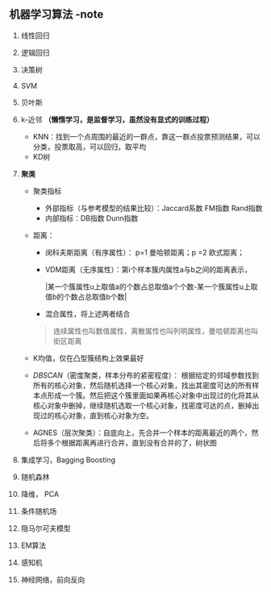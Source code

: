 ## 机器学习算法 -note

1. 线性回归

2. 逻辑回归

3. 决策树

4. SVM

5. 贝叶斯

6. k-近邻  **（懒惰学习，是监督学习，虽然没有显式的训练过程）**

   * KNN：找到一个点周围的最近的一群点，靠这一群点投票预测结果，可以分类，投票取高，可以回归，取平均
   * KD树

7. **聚类**

   * 聚类指标
     * 外部指标（与参考模型的结果比较）：Jaccard系数  FM指数 Rand指数
     * 内部指标：DB指数  Dunn指数

   * 距离：

     * 闵科夫斯距离（有序属性）： p=1 曼哈顿距离；p =2 欧式距离；

     * VDM距离（无序属性）：第i个样本簇内属性a与b之间的距离表示，

       |某一个簇属性u上取值a的个数占总取值a个个数-某一个簇属性u上取值b的个数占总取值b个数|

     * 混合属性，将上述两者结合

     > 连续属性也叫数值属性，离散属性也叫列明属性，曼哈顿距离也叫街区距离

   * K均值，仅在凸型簇结构上效果最好
   * *DBSCAN*（密度聚类，样本分布的紧密程度）： 根据给定的邻域参数找到所有的核心对象，然后随机选择一个核心对象，找出其密度可达的所有样本点形成一个簇。然后把这个簇里面如果再核心对象中出现过的化将其从核心对象中删掉，继续随机选取一个核心对象，找密度可达的点，删掉出现过的核心对象，直到核心对象为空。
   * AGNES（层次聚类）：自底向上，先合并一个样本的距离最近的两个，然后将多个根据距离再进行合并，直到没有合并的了，树状图

8. 集成学习，Bagging Boosting

9. 随机森林

10. 降维， PCA

11. 条件随机场

12. 隐马尔可夫模型

13. EM算法

14. 感知机

15. 神经网络，前向反向

    